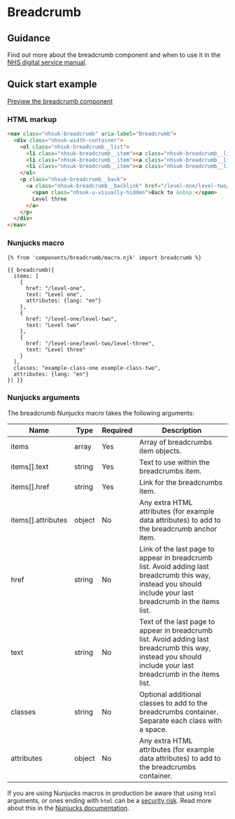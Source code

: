 # Breadcrumb

## Guidance

Find out more about the breadcrumb component and when to use it in the [NHS digital service manual](https://service-manual.nhs.uk/design-system/components/breadcrumbs).

## Quick start example

[Preview the breadcrumb component](https://nhsuk.github.io/nhsuk-frontend/components/breadcrumb/index.html)

### HTML markup

```html
<nav class="nhsuk-breadcrumb" aria-label="Breadcrumb">
  <div class="nhsuk-width-container">
    <ol class="nhsuk-breadcrumb__list">
      <li class="nhsuk-breadcrumb__item"><a class="nhsuk-breadcrumb__link" href="/level-one">Level one</a></li>
      <li class="nhsuk-breadcrumb__item"><a class="nhsuk-breadcrumb__link" href="/level-one/level-two">Level two</a></li>
      <li class="nhsuk-breadcrumb__item"><a class="nhsuk-breadcrumb__link" href="/level-one/level-two/level-three">Level three</a></li>
    </ol>
    <p class="nhsuk-breadcrumb__back">
      <a class="nhsuk-breadcrumb__backlink" href="/level-one/level-two/level-three">
        <span class="nhsuk-u-visually-hidden">Back to &nbsp;</span>
        Level three
      </a>
    </p>
  </div>
</nav>
```

### Nunjucks macro

```
{% from 'components/breadcrumb/macro.njk' import breadcrumb %}

{{ breadcrumb({
  items: [
    {
      href: "/level-one",
      text: "Level one",
      attributes: {lang: "en"}
    },
    {
      href: "/level-one/level-two",
      text: "Level two"
    },
    {
      href: "/level-one/level-two/level-three",
      text: "Level three"
    }
  ],
  classes: "example-class-one example-class-two",
  attributes: {lang: "en"}
}) }}
```

### Nunjucks arguments

The breadcrumb Nunjucks macro takes the following arguments:

| Name               | Type   | Required | Description                                                                                        |
| ------------------ | ------ | -------- | -------------------------------------------------------------------------------------------------- |
| items              | array  | Yes      | Array of breadcrumbs item objects.                                                                 |
| items[].text       | string | Yes      | Text to use within the breadcrumbs item.                                                           |
| items[].href       | string | Yes      | Link for the breadcrumbs item.                                                                     |
| items[].attributes | object | No       | Any extra HTML attributes (for example data attributes) to add to the breadcrumb anchor item.      |
| href               | string | No       | Link of the last page to appear in breadcrumb list. Avoid adding last breadcrumb this way, instead you should include your last breadcrumb in the items list.|
| text               | string | No       | Text of the last page to appear in breadcrumb list. Avoid adding last breadcrumb this way, instead you should include your last breadcrumb in the items list.|
| classes            | string | No       | Optional additional classes to add to the breadcrumbs container. Separate each class with a space. |
| attributes         | object | No       | Any extra HTML attributes (for example data attributes) to add to the breadcrumbs container.       |

If you are using Nunjucks macros in production be aware that using `html` arguments, or ones ending with `html` can be a [security risk](https://developer.mozilla.org/en-US/docs/Glossary/Cross-site_scripting). Read more about this in the [Nunjucks documentation](https://mozilla.github.io/nunjucks/api.html#user-defined-templates-warning).
